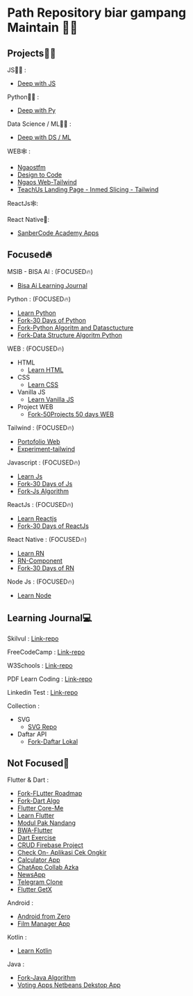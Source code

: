 # Path Repository biar gampang Maintain 👨‍💻<br>

## Projects🐱‍💻 <br>

JS👨‍🏫 :<br>
 - [Deep with JS](https://github.com/ariefhk/Deep-with-Js)
 
Python👨‍🏫 :<br>
 - [Deep with Py](https://github.com/ariefhk/Deep-with-Py)

Data Science / ML👨‍🏫 :<br>
 - [Deep with DS / ML](https://github.com/ariefhk/Deep-with-DS_Ml)

WEB🕸 :<br>
 - [Ngaostfm](https://github.com/ariefhk/ngaostfm-web)
 - [Design to Code](https://github.com/ariefhk/design-to-code)
 - [Ngaos Web-Tailwind](https://github.com/ariefhk/tailwind-ngaos)
 - [TeachUs Landing Page - Inmed Slicing - Tailwind](https://github.com/ariefhk/teachUs-landing-page)
 
ReactJs🕸:<br>
 
React Native📱:<br>
- [SanberCode Academy Apps](https://github.com/ariefhk/sanber-code-academy)

## Focused🔥 <br>
MSIB - BISA AI : (FOCUSED🔥)<br>
  - [Bisa Ai Learning Journal](https://github.com/ariefhk/Bisa-Ai-Learning-Journal)
  
Python : (FOCUSED🔥)<br>
  - [Learn Python](https://github.com/ariefhk/Learn-Python)
  - [Fork-30 Days of Python](https://github.com/ariefhk/30-Days-Of-Python)
  - [Fork-Python Algoritm and Datasctucture](https://github.com/ariefhk/Python-Algoritm-and-Datasctructure)
  - [Fork-Data Structure Algoritm Python](https://github.com/ariefhk/data-structures-algorithms-python)
  
WEB : (FOCUSED🔥)<br>
  - HTML
    - [Learn HTML](https://github.com/ariefhk/Learn-WEB)
  - CSS
    - [Learn CSS]()
  - Vanilla JS
    - [Learn Vanilla JS](https://github.com/ariefhk/Learn-JavaScript)
  - Project WEB
    - [Fork-50Projects 50 days WEB](https://github.com/ariefhk/50projects50daysWEB)

Tailwind : (FOCUSED🔥)<br>
  - [Portofolio Web](https://github.com/ariefhk/portfolio-tailwindcss)
  - [Experiment-tailwind](https://github.com/ariefhk/tailwindcss-experiment)
  
Javascript : (FOCUSED🔥)<br>
  - [Learn Js](https://github.com/ariefhk/Javascript)
  - [Fork-30 Days of Js](https://github.com/ariefhk/30-Days-Of-JavaScript)
  - [Fork-Js Algorithm](https://github.com/ariefhk/javascript-algorithms)

ReactJs : (FOCUSED🔥)<br>
  - [Learn Reactjs](https://github.com/ariefhk/Learn-ReactJs)
  - [Fork-30 Days of ReactJs](https://github.com/ariefhk/30-Days-Of-ReactJs)
  
React Native : (FOCUSED🔥)<br>
  - [Learn RN](https://github.com/ariefhk/Learn-RN)
  - [RN-Component](https://github.com/ariefhk/RN-Component)
  - [Fork-30 Days of RN](https://github.com/ariefhk/30-days-of-react-native)
  
Node Js : (FOCUSED🔥)<br>
  - [Learn Node](https://github.com/ariefhk/Learn-node)<br>
  

## Learning Journal💻 <br>
Skilvul : [Link-repo](https://github.com/ariefhk/Skilvul-learning-journal)
  
FreeCodeCamp : [Link-repo](https://github.com/ariefhk/FreeCodeCamp)

W3Schools : [Link-repo](https://github.com/ariefhk/W3School-Learn)

PDF Learn Coding : [Link-repo](https://github.com/ariefhk/PDF-Learn-About-Coding)

Linkedin Test : [Link-repo](https://github.com/ariefhk/linkedin-skill-assessments-quizzes)

Collection : <br>
  - SVG 
    - [SVG Repo](https://github.com/ariefhk/svg-resource)
  - Daftar API
    - [Fork-Daftar Lokal](https://github.com/ariefhk/DAFTAR-API-LOKAL-INDONESIA)<br>
  

## Not Focused🦥 <br>
Flutter & Dart : <br>
  - [Fork-FLutter Roadmap](https://github.com/ariefhk/Flutter-Roadmap)
  - [Fork-Dart Algo](https://github.com/ariefhk/DartAlgo)
  - [Flutter Core-Me](https://github.com/ariefhk/Flutter-Core-me)
  - [Learn Flutter](https://github.com/ariefhk/Learn-Flutter)
  - [Modul Pak Nandang](https://github.com/ariefhk/modul-Pak-Nandang)
  - [BWA-Flutter](https://github.com/ariefhk/bwa-flutter)
  - [Dart Exercise](https://github.com/ariefhk/Dart-Exercise)
  - [CRUD Firebase Project](https://github.com/ariefhk/Crud-Firebase)
  - [Check On- Aplikasi Cek Ongkir](https://github.com/ariefhk/CheckOn-Aplikasi_Cek_Ongkir)
  - [Calculator App](https://github.com/ariefhk/Calculator-App)
  - [ChatApp Collab Azka](https://github.com/ariefhk/ChatApp-Collab-Azka)
  - [NewsApp](https://github.com/ariefhk/NewsApp)
  - [Telegram Clone](https://github.com/ariefhk/telegram_clone)
  - [Flutter GetX](https://github.com/ariefhk/Flutter-GetX-me)
  
Android : <br>
  - [Android from Zero](https://github.com/ariefhk/Learning-Android-From-Zero)
  - [Film Manager App](https://github.com/ariefhk/FilmManagerApp-CRUD)
  
Kotlin : <br>
  - [Learn Kotlin](https://github.com/ariefhk/data-structures-and-algorithms-kotlin)
  
Java : <br>
  - [Fork-Java Algorithm](https://github.com/ariefhk/java-algorithms-implementation)
  - [Voting Apps Netbeans Dekstop App](https://github.com/ariefhk/aplikasi-voting-VotingApps-)




